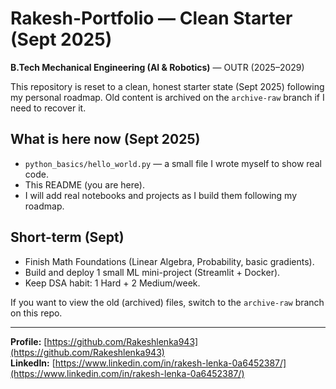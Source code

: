 # Rakesh-Portfolio — Clean Starter (Sept 2025)
**B.Tech Mechanical Engineering (AI & Robotics)** — OUTR (2025–2029)

This repository is reset to a clean, honest starter state (Sept 2025) following my personal roadmap. Old content is archived on the `archive-raw` branch if I need to recover it.

## What is here now (Sept 2025)
- `python_basics/hello_world.py` — a small file I wrote myself to show real code.
- This README (you are here).
- I will add real notebooks and projects as I build them following my roadmap.

## Short-term (Sept)
- Finish Math Foundations (Linear Algebra, Probability, basic gradients).
- Build and deploy 1 small ML mini-project (Streamlit + Docker).
- Keep DSA habit: 1 Hard + 2 Medium/week.

If you want to view the old (archived) files, switch to the `archive-raw` branch on this repo.

---

**Profile:** [https://github.com/Rakeshlenka943](https://github.com/Rakeshlenka943)  
**LinkedIn:** [https://www.linkedin.com/in/rakesh-lenka-0a6452387/](https://www.linkedin.com/in/rakesh-lenka-0a6452387/)
